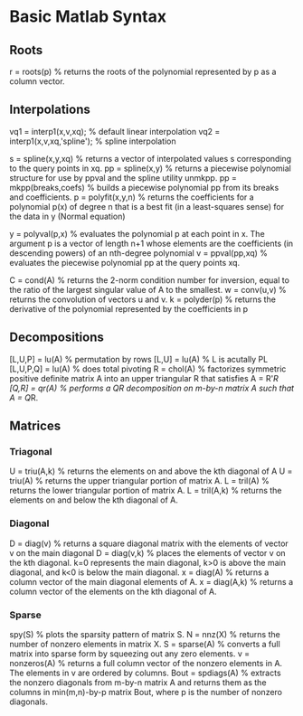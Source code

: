 # Basic Matlab Syntax

## Roots
r = roots(p) % returns the roots of the polynomial represented by p as a column vector.

## Interpolations
vq1 = interp1(x,v,xq);          % default linear interpolation
vq2 = interp1(x,v,xq,'spline'); % spline interpolation

s = spline(x,y,xq)      % returns a vector of interpolated values s corresponding to the query points in xq.
pp = spline(x,y)        % returns a piecewise polynomial structure for use by ppval and the spline utility unmkpp.
pp = mkpp(breaks,coefs) % builds a piecewise polynomial pp from its breaks and coefficients.
p = polyfit(x,y,n)      % returns the coefficients for a polynomial p(x) of degree n that is a best fit (in a least-squares sense) for the data in y (Normal equation)

y = polyval(p,x) % evaluates the polynomial p at each point in x. The argument p is a vector of length n+1 whose elements are the coefficients (in descending powers) of an nth-degree polynomial
v = ppval(pp,xq) % evaluates the piecewise polynomial pp at the query points xq.

C = cond(A)     % returns the 2-norm condition number for inversion, equal to the ratio of the largest singular value of A to the smallest.
w = conv(u,v)   % returns the convolution of vectors u and v.
k = polyder(p)  % returns the derivative of the polynomial represented by the coefficients in p

## Decompositions
[L,U,P] = lu(A)   % permutation by rows
[L,U] = lu(A)     % L is acutally PL
[L,U,P,Q] = lu(A) % does total pivoting
R = chol(A)       % factorizes symmetric positive definite matrix A into an upper triangular R that satisfies A = R'*R
[Q,R] = qr(A)     % performs a QR decomposition on m-by-n matrix A such that A = Q*R.

## Matrices
### Triagonal
U = triu(A,k) % returns the elements on and above the kth diagonal of A
U = triu(A)   % returns the upper triangular portion of matrix A.
L = tril(A)   % returns the lower triangular portion of matrix A.
L = tril(A,k) % returns the elements on and below the kth diagonal of A.

### Diagonal
D = diag(v)   % returns a square diagonal matrix with the elements of vector v on the main diagonal
D = diag(v,k) % places the elements of vector v on the kth diagonal. k=0 represents the main diagonal, k>0 is above the main diagonal, and k<0 is below the main diagonal.
x = diag(A)   % returns a column vector of the main diagonal elements of A.
x = diag(A,k) % returns a column vector of the elements on the kth diagonal of A.

### Sparse
spy(S)            % plots the sparsity pattern of matrix S.
N = nnz(X)        % returns the number of nonzero elements in matrix X.
S = sparse(A)     % converts a full matrix into sparse form by squeezing out any zero elements.
v = nonzeros(A)   % returns a full column vector of the nonzero elements in A. The elements in v are ordered by columns.
Bout = spdiags(A) % extracts the nonzero diagonals from m-by-n matrix A and returns them as the columns in min(m,n)-by-p matrix Bout, where p is the number of nonzero diagonals.
